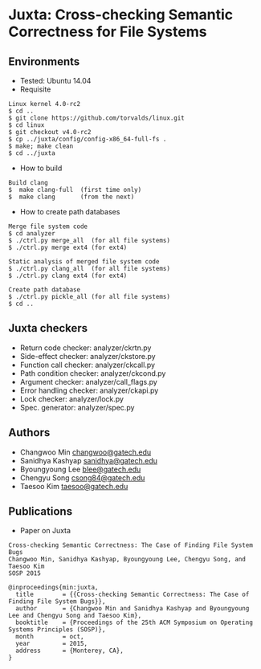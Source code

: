Juxta: Cross-checking Semantic Correctness for File Systems
===========================================================

Environments
------------
- Tested: Ubuntu 14.04
- Requisite
~~~~~~{.sh}
Linux kernel 4.0-rc2
$ cd ..
$ git clone https://github.com/torvalds/linux.git
$ cd linux
$ git checkout v4.0-rc2
$ cp ../juxta/config/config-x86_64-full-fs .
$ make; make clean
$ cd ../juxta
~~~~~~


- How to build
~~~~~{.sh}
Build clang
$  make clang-full  (first time only)
$  make clang       (from the next)
~~~~~


- How to create path databases
~~~~~{.sh}
Merge file system code
$ cd analyzer
$ ./ctrl.py merge_all  (for all file systems)
$ ./ctrl.py merge ext4 (for ext4)

Static analysis of merged file system code
$ ./ctrl.py clang_all  (for all file systems)
$ ./ctrl.py clang ext4 (for ext4)

Create path database
$ ./ctrl.py pickle_all (for all file systems)
$ cd ..
~~~~~


Juxta checkers
--------------
- Return code checker:    analyzer/ckrtn.py
- Side-effect checker:    analyzer/ckstore.py
- Function call checker:  analyzer/ckcall.py
- Path condition checker: analyzer/ckcond.py
- Argument checker:       analyzer/call_flags.py
- Error handling checker: analyzer/ckapi.py
- Lock checker:           analyzer/lock.py
- Spec. generator:        analyzer/spec.py


Authors
-------
- Changwoo Min <changwoo@gatech.edu>
- Sanidhya Kashyap <sanidhya@gatech.edu>
- Byoungyoung Lee <blee@gatech.edu>
- Chengyu Song <csong84@gatech.edu>
- Taesoo Kim <taesoo@gatech.edu>


Publications
------------
- Paper on Juxta
```
Cross-checking Semantic Correctness: The Case of Finding File System Bugs
Changwoo Min, Sanidhya Kashyap, Byoungyoung Lee, Chengyu Song, and Taesoo Kim
SOSP 2015

@inproceedings{min:juxta,
  title        = {{Cross-checking Semantic Correctness: The Case of Finding File System Bugs}},
  author       = {Changwoo Min and Sanidhya Kashyap and Byoungyoung Lee and Chengyu Song and Taesoo Kim},
  booktitle    = {Proceedings of the 25th ACM Symposium on Operating Systems Principles (SOSP)},
  month        = oct,
  year         = 2015,
  address      = {Monterey, CA},
}
```
